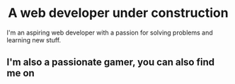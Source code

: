 <h1 align="center">A web developer under construction</h1>

I'm an aspiring web developer with a passion for solving problems and learning new stuff. 


<h2>I'm also a passionate gamer, you can also find me on </h2>
